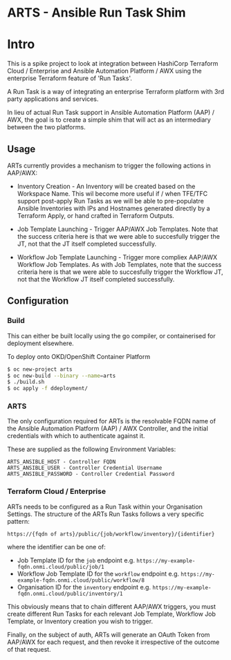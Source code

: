 # ARTS - Ansible Run Task Shim

# Intro

This is a spike project to look at integration between HashiCorp Terraform Cloud / Enterprise and Ansible Automation Platform / AWX using the enterprise Terraform feature of 'Run Tasks'.

A Run Task is a way of integrating an enterprise Terraform platform with 3rd party applications and services.

In lieu of actual Run Task support in Ansible Automation Platform (AAP) / AWX, the goal is to create a simple shim that will act as an intermediary between the two platforms.

## Usage

ARTs currently provides a mechanism to trigger the following actions in AAP/AWX:

* Inventory Creation - An Inventory will be created based on the Workspace Name. This wil become more useful if / when TFE/TFC support post-apply Run Tasks as we will be able to pre-populatre Ansible Inventories with IPs and Hostnames generated directly by a Terraform Apply, or hand crafted in Terraform Outputs.

* Job Template Launching - Trigger AAP/AWX Job Templates. Note that the success criteria here is that we were able to succesfully trigger the JT, not that the JT itself completed successfully.

* Workflow Job Template Launching - Trigger more compliex AAP/AWX Workflow Job Templates. As with Job Templates, note that the success criteria here is that we were able to succesfully trigger the Workflow JT, not that the Workflow JT itself completed successfully.


## Configuration

### Build
This can either be built locally using the go compiler, or containerised for deployment elsewhere. 

To deploy onto OKD/OpenShift Container Platform

```bash
$ oc new-project arts
$ oc new-build --binary --name=arts
$ ./build.sh
$ oc apply -f ddeployment/
```

### ARTS
The only configuration required for ARTs is the resolvable FQDN name of the Ansible Automation Platform (AAP) / AWX Controller, and the initial credentials with which to authenticate against it.

These are supplied as the following Environment Variables:

```
ARTS_ANSIBLE_HOST - Controller FQDN
ARTS_ANSIBLE_USER - Controller Credential Username
ARTS_ANSIBLE_PASSWORD - Controller Credential Password
```

### Terraform Cloud / Enterprise

ARTs needs to be configured as a Run Task within your Organisation Settings. The structure of the ARTs Run Tasks follows a very specific pattern:

```
https://{fqdn of arts}/public/{job/workflow/inventory}/{identifier}
```

where the identifier can be one of:

* Job Template ID for the `job` endpoint e.g. `https://my-example-fqdn.onmi.cloud/public/job/1`
* Workflow Job Template ID for the `workflow` endpoint e.g. `https://my-example-fqdn.onmi.cloud/public/workflow/8`
* Organisation ID for the `inventory` endpoint e.g. `https://my-example-fqdn.onmi.cloud/public/inventory/1`

This obviously means that to chain different AAP/AWX triggers, you must create different Run Tasks for each relevant Job Template, Workflow Job Template, or Inventory creation you wish to trigger.

Finally, on the subject of auth, ARTs will generate an OAuth Token from AAP/AWX for each request, and then revoke it irrespective of the outcome of that request.
